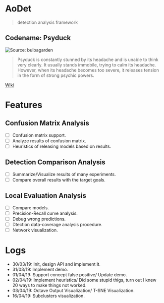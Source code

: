 AoDet
=====

>  detection analysis framework

## Codename: Psyduck

![Source: bulbagarden](https://cdn.bulbagarden.net/upload/thumb/5/53/054Psyduck.png/250px-054Psyduck.png)

> Psyduck is constantly stunned by its headache and is unable to think very clearly. It usually stands immobile, trying to calm its headache. However, when its headache becomes too severe, it releases tension in the form of strong psychic powers.

[Wiki](https://bulbapedia.bulbagarden.net/wiki/Psyduck_(Pok%C3%A9mon))

# Features

## Confusion Matrix Analysis

 - [ ] Confusion matrix support.
 - [ ] Analyze results of confusion matrix.
 - [ ] Heuristics of releasing models based on results.

## Detection Comparison Analysis
 - [ ] Summarize/Visualize results of many experiments.
 - [ ] Compare overall results with the target goals.

## Local Evaluation Analysis
 - [ ] Compare models.
 - [ ] Precision-Recall curve analysis.
 - [ ] Debug wrong predictions.
 - [ ] Dtection data-coverage analysis procedure.
 - [ ] Network visualization.

# Logs
 * 30/03/19: Init, design API and implement it.
 * 31/03/19: Implement demo.
 * 01/04/19: Support concept false positive/ Update demo.
 * 02/04/19: Implement heuristics/ Did some stupid thigs, turn out I knew 20
 ways to make things not worked.
 * 03/04/19: Octave Output Visualization/ T-SNE Visualization.
 * 16/04/19: Subclusters visualization.
